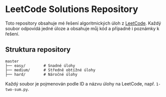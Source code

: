 # LeetCode Solutions Repository

Toto repository obsahuje mé řešení algoritmických úloh z [LeetCode](https://leetcode.com/). Každý soubor odpovídá jedné úloze a obsahuje můj kód a případně i poznámky k řešení.

## Struktura repository

```
master
├── easy/        # Snadné úlohy
├── medium/      # Středně obtížné úlohy
├── hard/        # Náročné úlohy
```

Každý soubor je pojmenován podle ID a názvu úlohy na LeetCode, např. `1-two-sum.py`.
